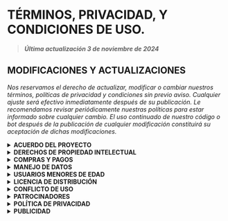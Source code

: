 # TÉRMINOS, PRIVACIDAD, Y CONDICIONES DE USO.
 
> **_Última actualización 3 de noviembre de 2024_**

## MODIFICACIONES Y ACTUALIZACIONES
_Nos reservamos el derecho de actualizar, modificar o cambiar nuestros términos, políticas de privacidad y condiciones sin previo aviso. Cualquier ajuste será efectivo inmediatamente después de su publicación. Le recomendamos revisar periódicamente nuestras políticas para estar informado sobre cualquier cambio. El uso continuado de nuestro código o bot después de la publicación de cualquier modificación constituirá su aceptación de dichas modificaciones._

<details>
<summary><b>ACUERDO DEL PROYECTO</b></summary>
      
Al utilizar este proyecto, ya sea como anfitrión de ejecución del código o como usuario común, usted acepta plenamente los términos establecidos en este acuerdo y se compromete a cumplir con las disposiciones de la licencia del código asociado. En caso contrario, se le insta a cesar inmediatamente el uso del proyecto.
1.	`Aceptación de Términos:` Al acceder y utilizar este proyecto, reconoce y acepta cumplir con la totalidad de los términos y condiciones establecidos en este acuerdo.

2. `Aceptación de Cambios:` Este proyecto y sus acuerdos pueden estar sujetos a modificaciones en el futuro. Se espera que todos los involucrados revisen esta política de manera continua, reconociendo su responsabilidad de estar al tanto de cualquier cambio que pueda surgir.

3.	`Roles de Uso:` Este proyecto puede ser utilizado tanto por los anfitriones de ejecución del código como por usuarios comunes. Ambos están sujetos a las disposiciones de este acuerdo y deben respetar la licencia del código subyacente.

4.	`Compromiso con la Licencia del Código:` Usted reconoce y acepta que el uso de este proyecto está condicionado al cumplimiento de la licencia del código asociado. Cualquier violación de dicha licencia puede resultar en la terminación del acceso al proyecto.

5.	`Cese de Uso:` En caso de no aceptar estos términos o de no cumplir con la licencia del código, le instamos a dejar de utilizar el proyecto de inmediato.
</details>

<details>
<summary><b>DERECHOS DE PROPIEDAD INTELECTUAL</b></summary>
  
> **Este repositorio, alojado originalmente en [GitHub](https://github.com/GataNina-Li/GataBot-MD), incluye complementos que han sido creados bajo la propiedad exclusiva de este repositorio.**

1.	`Complementos bajo Propiedad del Repositorio:` Los complementos contenidos en este repositorio han sido desarrollados y son propiedad exclusiva del mismo. Cualquier reproducción, distribución o uso no autorizado de estos complementos está estrictamente prohibido y sujeto a las leyes de propiedad intelectual.

2.	`Elementos de Uso Libre al Público:` A menos que se indique expresamente lo contrario, los siguientes elementos dentro del proyecto no están sujetos a derechos ni propiedad, lo que implica que su uso es libre al público:
<br />•	Logos<br />
•	Audios<br />
•	Enlaces<br />
• Vídeos<br />
•	Imágenes que componen el proyecto en su uso de ejecución<br />

4.	`Restricciones:` El hecho de que ciertos elementos se consideren de uso libre no exime al usuario de cumplir con otras restricciones establecidas en este repositorio, incluidas las licencias específicas asociadas con el código fuente.

5.	`Reconocimiento:` Se recomienda, aunque no es obligatorio, que se brinde reconocimiento adecuado al repositorio y sus creadores al utilizar cualquier elemento, incluso aquellos considerados de uso libre.
  
6. `Cumplimiento de Propiedad de Terceros:` Algunas partes del proyecto no son de nuestra autoría. Por ello, enfatizaremos en el código el reconocimiento y los créditos a los verdaderos propietarios. Nuestro objetivo es diversificar y no apropiarnos de códigos, contenidos o metodologías que pertenecen a otros proyectos u organizaciones ajenas a nosotros.
</details>

<details>
<summary><b>COMPRAS Y PAGOS</b></summary>
  
Dentro del código, no se solicita ningún pago real ni compra, a excepción de la posibilidad de realizar una donación voluntaria a través de [**PayPal**](https://paypal.me/OficialGD).<br /><br />
Cualquier otra interpretación de términos como "compra" o "pago" se refiere exclusivamente a acciones intangibles y ficticias que complementan el uso del bot para los usuarios. Estas acciones no conllevan transacciones financieras reales y se deben entender como parte de la experiencia de uso del servicio. La donación voluntaria, si se elige realizarla, es independiente de la funcionalidad principal del código y se destina únicamente al soporte y mejora continua del proyecto.<br /><br />
Si alguien le indica o insinúa que debe realizar un pago por cualquier aspecto de este proyecto, no lo acepte y comuníquese de inmediato con los colaboradores del mismo. Recordamos que, de manera oficial, solo aceptamos pagos por donaciones y licencias de distribución de GataBot a través del único método de pago, PayPal, tal como se describe en este acuerdo.
</details>

<details>
<summary><b>MANEJO DE DATOS</b></summary>
  
Al utilizar el código o, en su defecto, el bot, se asume que usted acepta todos los términos y condiciones, lo que incluye la posibilidad de utilizar sus datos públicos para complementar el funcionamiento del bot.

Los datos almacenados en diversas plataformas donde se ejecute el código quedan a discreción del propietario del bot en cuanto a su utilización. Nosotros solo almacenamos sus datos con el objetivo de mejorar la experiencia al utilizar el bot. Después de un periodo sin uso, procedemos a eliminar los datos, garantizando así la privacidad y la seguridad de la información recopilada.
</details>

<details>
<summary><b>USUARIOS MENORES DE EDAD</b></summary>

Debido a que cierto contenido del código, después de su procesamiento, puede contener información o material que no es apropiado para todo el público, incluso al aplicar metodologías para ocultar ciertos contenidos, no podemos garantizar su total efectividad. Por este motivo, el uso de este código está permitido únicamente para personas mayores de 18 años, de acuerdo con la [**Convención sobre los Derechos del Niño (CDN, CRC en inglés)**](https://www.un.org/es/events/childrenday/pdf/derechos.pdf), un tratado internacional de las Naciones Unidas.

Si, de alguna manera, una persona menor de esa edad utiliza el código o el bot, no asumimos responsabilidad por el contenido visualizado. Es responsabilidad de los padres o tutores supervisar y controlar el acceso de los menores a este código, garantizando que se cumplan las normativas legales y éticas pertinentes.
</details>

<details>
<summary><b>LICENCIA DE DISTRIBUCIÓN</b></summary>

- [x] **1. AUTORIZADOS**<br>
> **Distribución autorizada del código solo con [permiso](https://www.atom.bio/gatabot/).**

Solo las personas debidamente autorizadas por la propietaria tienen permiso para distribuir el código, ya sea con fines comerciales o educativos. La lista de distribuidores autorizados, quienes han solicitado y obtenido permiso, estará disponible públicamente.
Si deseas utilizar este código con fines comerciales y no cuentas con el permiso de la propietaria, debes contactarte formalmente a través de sus canales oficiales para solicitar autorización.

- [x] **2. MANEJO Y/O USO DEL CÓDIGO**<br>
> **No garantizamos cómo se manejan datos y políticas de distribuidores.**

No proporcionamos garantías a la comunidad sobre cómo se manejarán los datos, los costos y las políticas de los distribuidores autorizados. El usuario es responsable de entender y aceptar las condiciones establecidas por los distribuidores autorizados.

- [ ] **3. NO AUTORIZADOS**<br>
> **Denuncia a quienes vendan sin autorización. No permitas que inocentes sean estafados.**

Si identificas a alguien que vende nuestro código y no aparece en la lista de distribuidores autorizados, te instamos a denunciarlo. Notifica a los desarrolladores de este incidente para que se tomen las medidas pertinentes, las cuales están reservadas en este documento. La violación de esta política será tratada con seriedad y conllevará acciones legales si es necesario.
</details>

<details>
<summary><b>CONFLICTO DE USO</b></summary>

Es importante que comprenda que el uso de este código puede resultar en la suspensión de su número si WhatsApp detecta actividades inusuales. En tal caso, no asumiremos la responsabilidad de brindar soporte ni nos haremos cargo de las consecuencias de dicha suspensión.

En el contexto de un bot, es posible que algunos comandos no funcionen correctamente en todo momento. Si detecta que un comando no cumple con su función, le recomendamos que informe sobre el problema a los desarrolladores para que pueda abordarse y resolverse en futuras actualizaciones. Agradecemos su colaboración para mejorar la funcionalidad y la experiencia general del código.
</details>

<details>
<summary><b>PATROCINADORES</b></summary>

<details>
<summary><b>BoxMine Host</b></summary>

El servicio de hosting proporciona alojamiento para GataBot en sus servidores, enfatizando que no vende el código de GataBot. Han leído y aceptado la política de GataBot, consolidando mejoras para la Comunidad GataBot y la comunidad de BoxMine.
</details>

### RECOMENDACIÓN DE LECTURA DE POLÍTICAS DE PATROCINADORES

Se sugiere encarecidamente leer la política de cada patrocinador para comprender su funcionamiento específico. Esta medida asegura una comprensión completa de los términos y condiciones asociados con cada servicio de hosting, permitiendo una colaboración efectiva y cumplimiento adecuado con las políticas individuales de cada patrocinador.
</details>

<details>
<summary><b>POLÍTICA DE PRIVACIDAD</b></summary>

### Cuentas Oficiales
Las cuentas oficiales de WhatsApp están bajo el control del Staff GataBot. Se implementa una rutina de eliminación de mensajes cada 24 horas, y la database se borra con frecuencia para garantizar que no se acumulen datos de usuarios. El progreso en estas cuentas no se mantiene de manera inamovible. El Staff realiza vigilancia para mantener la cuenta activa y utilizar datos públicos que contribuyan a mejorar GataBot según las diversas situaciones de los usuarios con acceso a la cuenta oficial.

En calidad de bot, sub-bots, o usuario común, es posible que se recopile cierta información, como el número de teléfono, datos de contacto, detalles del dispositivo, ubicación y la información proporcionada durante el uso del código.

Queremos asegurarle que sus datos están resguardados en todo momento. Nos comprometemos a no compartir su información con terceros, a menos que sea estrictamente necesario en el ámbito legal. Esta medida se toma con el firme propósito de garantizar la privacidad y seguridad de sus datos personales.

### Propietarios/as
Si es propietario/a de una cuenta que actúa como Bot, tiene el control de los datos recopilados por el Bot. No podemos garantizar su uso y queda a discreción de cada propietario/a evaluar y manipular los datos según su criterio.

### Usuarios Terceros
Los usuarios terceros, en este contexto, se refieren a los Sub Bots, que están sujetos al control de los propietarios. Estos usuarios pueden recopilar datos a través de la función Sub Bot, y no podemos garantizar cómo se utilizarán dichos datos.
</details>

<details>
<summary><b>PUBLICIDAD</b></summary>
 
Este proyecto incluye material publicitario en su código, el cual tiene como objetivo informar a los usuarios sobre las novedades y actualizaciones del bot a través de diversas plataformas, incluidas redes sociales, grupos y canales. El contenido publicitario está diseñado para facilitar el acceso a la información relevante y promover una comunidad activa en torno a nuestro bot.

Es importante destacar que los creadores y usuarios sub-bots pueden ser añadidos a diferentes grupos o canales, incluso si estos no están directamente relacionados con la temática de este proyecto. Esto puede resultar en una mayor exposición y en la posibilidad de colaborar con otros desarrolladores y usuarios, lo que enriquece la experiencia de todos los involucrados.

Recordamos que este proyecto es completamente gratuito, y nuestra motivación se mantiene fuerte gracias al interés y la participación de un número creciente de usuarios. Cuantos más usuarios conozcan y utilicen nuestro proyecto, más podremos mejorar y expandir nuestra visión y vigencia del proyecto.

Sin embargo, entendemos que la inclusión de material publicitario puede no ser del agrado de todos. Por ello, si usted no se siente cómodo con la publicidad que contiene este proyecto, le recomendamos considerar no utilizarlo, ya que preferimos que cada usuario tenga una experiencia satisfactoria estando de acuerdo con la política de GataBot siendo libre de molestias. Valoramos su comprensión y apoyo en este aspecto, y estamos comprometidos a mantener un equilibrio entre la promoción de nuestro trabajo y la satisfacción de nuestra comunidad.
</details>
